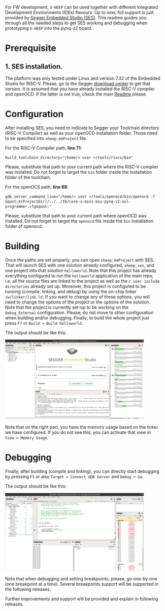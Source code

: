 
For FW development, `X-HEEP` can be used together with different Integrated Development Environments (IDEs) flavours. Up to now, full support is just provided by [Segger Embedded Studio (SES)](https://www.segger.com/products/development-tools/embedded-studio/editions/risc-v/). This readme guides you through all the needed steps to get SES working and debugging when prototyping `X-HEEP` into the pynq-z2 board.

# Prerequisite

## 1. SES installation. 
The platform was only tested under Linux and version 7.32 of the Embedded Studio for RISC-V. Please, go to the Segger [download center](https://www.segger.com/downloads/embedded-studio/) to get that version. It is assumed that you have already installed the RISC-V compiler and openOCD. If the latter is not true, check the main [Readme](https://github.com/esl-epfl/x-heep) please.

# Configuration

After installing SES, you need to indicate to Segger your Toolchain directory (RISC-V Compiler) as well as your openOCD installation folder. Those need to be specified into `xheep.emProject` file. 

For the RISC-V Compiler path, **line 71**:
```
build_toolchain_directory="/home/< user >/tools/riscv/bin"
```
Please, substitute that path to your current path where the RISC-V compiler was installed. Do not forget to target the `bin` folder inside the installation folder of the toolchain.

For the openOCS path, **line 88**:
```
gdb_server_command_line="/home/< user >/tools/openocd/bin/openocd -f &quot;$(ProjectDir)/../../tb/core-v-mini-mcu-pynq-z2-esl-programmer.cfg&quot;"
```
Please, substitute that path to your current path where openOCD was installed. Do not forget to target the `openocd` file inside the `bin` installation folder of openocd.

# Building

Once the paths are set properly, you can open `xheep.emProject` with SES. That will launch SES with one solution already configured, `xheep_ses`, and one project into that solution `helloworld`. Note that this project has already everything configured to run the `helloworld` application of the main repo, i.e. all the source files are linked to the project as well as the `c user include directories` already set up. Moreover, this project is configured to be running (compile, linking, and debug) by using the on-chip linker `sw/linker/link.ld`. If you want to change any of these options, you will need to change the options of the project or the options of the solution. Note that the project is currently set-up to be working on the `Debug_External` configuration. Please, do not move to other configuration when building and/or debugging. Finally, to build the whole project just press `F7` or `Build > Build helloworld`.

The output should be like this:

<p align="left"><img src="ides/img/build_screenshot.png" width="450"></p>

Note that on the right part, you have the memory usage based on the linker we have configured. If you do not see this, you can activate that view in `View > Memory Usage`.

# Debugging

Finally, after building (compile and linking), you can directly start debugging by pressing `F5` or also `Target > Connect GDB Server` and `Debug > Go`.

The output should be like this:

<p align="left"><img src="ides/img/debug_screenshot.png" width="450"></p>

Note that when debugging and setting breakpoints, please, go one-by-one (one breakpoint at a time). Several breakpoints support will be supported in the following releases.

Further improvements and support will be provided and explain in following releases.
